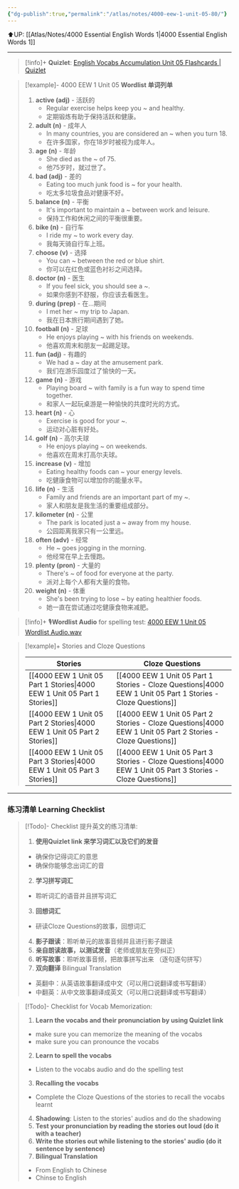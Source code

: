 ```yaml
---
{"dg-publish":true,"permalink":"/atlas/notes/4000-eew-1-unit-05-80/"}
---
```


⬆️UP: [[Atlas/Notes/4000 Essential English Words 1\|4000 Essential English Words 1]]

---
> [!info]+ **Quizlet**: [English Vocabs Accumulation Unit 05 Flashcards | Quizlet](https://quizlet.com/my/915542191/english-vocabs-accumulation-set-05-flash-cards/?i=1vbzw5&x=1jqt)


> [!example]- 4000 EEW 1 Unit 05 **Wordlist 单词列单**
> 1. **active (adj)** - 活跃的
>     - Regular exercise helps keep you ~ and healthy.
>     - 定期锻炼有助于保持活跃和健康。
> 2. **adult (n)** - 成年人
>     - In many countries, you are considered an ~ when you turn 18.
>     - 在许多国家，你在18岁时被视为成年人。
> 3. **age (n)** - 年龄
>     - She died as the ~ of 75.
>     - 他75岁时，就过世了。
> 4. **bad (adj)** - 差的
>     - Eating too much junk food is ~ for your health.
>     - 吃太多垃圾食品对健康不好。
> 5. **balance (n)** - 平衡
>     - It's important to maintain a ~ between work and leisure.
>     - 保持工作和休闲之间的平衡很重要。
> 6. **bike (n)** - 自行车
>     - I ride my ~ to work every day.
>     - 我每天骑自行车上班。
> 7. **choose (v)** - 选择
>     - You can ~ between the red or blue shirt.
>     - 你可以在红色或蓝色衬衫之间选择。
> 8. **doctor (n)** - 医生
>     - If you feel sick, you should see a ~.
>     - 如果你感到不舒服，你应该去看医生。
> 9. **during (prep)** - 在...期间
>     - I met her ~ my trip to Japan.
>     - 我在日本旅行期间遇到了她。
> 10. **football (n)** - 足球
>     - He enjoys playing ~ with his friends on weekends.
>     - 他喜欢周末和朋友一起踢足球。
> 11. **fun (adj)** - 有趣的
>     - We had a ~ day at the amusement park.
>     - 我们在游乐园度过了愉快的一天。
> 12. **game (n)** - 游戏
>     - Playing board ~ with family is a fun way to spend time together.
>     - 和家人一起玩桌游是一种愉快的共度时光的方式。
> 13. **heart (n)** - 心
>     - Exercise is good for your ~.
>     - 运动对心脏有好处。
> 14. **golf (n)** - 高尔夫球
>     - He enjoys playing ~ on weekends.
>     - 他喜欢在周末打高尔夫球。
> 15. **increase (v)** - 增加
>     - Eating healthy foods can ~ your energy levels.
>     - 吃健康食物可以增加你的能量水平。
> 16. **life (n)** - 生活
>     - Family and friends are an important part of my ~.
>     - 家人和朋友是我生活的重要组成部分。
> 17. **kilometer (n)** - 公里
>     - The park is located just a ~ away from my house.
>     - 公园距离我家只有一公里远。
> 18. **often (adv)** - 经常
>     - He ~ goes jogging in the morning.
>     - 他经常在早上去慢跑。
> 19. **plenty (pron)** - 大量的
>     - There's ~ of food for everyone at the party.
>     - 派对上每个人都有大量的食物。
> 20. **weight (n)** - 体重
>     - She's been trying to lose ~ by eating healthier foods.
>     - 她一直在尝试通过吃健康食物来减肥。

> [!info]+ 🎙️**Wordlist Audio** for spelling test: [4000 EEW 1 Unit 05 Wordlist Audio.wav]()

> [!example]+ Stories and Cloze Questions
>
> | Stories                               | Cloze Questions                                         |
> | ------------------------------------- | ------------------------------------------------------- |
> | [[4000 EEW 1 Unit 05 Part 1 Stories\|4000 EEW 1 Unit 05 Part 1 Stories]] | [[4000 EEW 1 Unit 05 Part 1 Stories - Cloze Questions\|4000 EEW 1 Unit 05 Part 1 Stories - Cloze Questions]] |
> | [[4000 EEW 1 Unit 05 Part 2 Stories\|4000 EEW 1 Unit 05 Part 2 Stories]] | [[4000 EEW 1 Unit 05 Part 2 Stories - Cloze Questions\|4000 EEW 1 Unit 05 Part 2 Stories - Cloze Questions]] |
> | [[4000 EEW 1 Unit 05 Part 3 Stories\|4000 EEW 1 Unit 05 Part 3 Stories]] | [[4000 EEW 1 Unit 05 Part 3 Stories - Cloze Questions\|4000 EEW 1 Unit 05 Part 3 Stories - Cloze Questions]] |

---

### 练习清单 Learning Checklist

> [!Todo]- Checklist 提升英文的练习清单:
> 1. **使用Quizlet link 来学习词汇以及它们的发音** 
>	- 确保你记得词汇的意思 
>	- 确保你能够念出词汇的音 
> 2. **学习拼写词汇** 
>	- 聆听词汇的语音并且拼写词汇 
> 3. **回想词汇**
>	- 研读Cloze Questions的故事，回想词汇 
> 4. **影子跟读**：聆听单元的故事音频并且进行影子跟读 
> 5. **亲自朗读故事，以测试发音**（老师或朋友在旁纠正）
> 6. **听写故事**：聆听故事音频，把故事拼写出来 （逐句逐句拼写）
> 7. **双向翻译** Bilingual Translation 
>	- 英翻中：从英语故事翻译成中文（可以用口说翻译或书写翻译）
>	- 中翻英：从中文故事翻译成英文（可以用口说翻译或书写翻译）

> [!Todo]- Checklist for Vocab Memorization:
> 
> 1. **Learn the vocabs and their pronunciation by using Quizlet link**
>	- make sure you can memorize the meaning of the vocabs
>	- make sure you can pronounce the vocabs
> 2. **Learn to spell the vocabs**
>	- Listen to the vocabs audio and do the spelling test
> 3. **Recalling the vocabs**
>	- Complete the Cloze Questions of the stories to recall the vocabs learnt
> 4. **Shadowing**: Listen to the stories' audios and do the shadowing
> 5. **Test your pronunciation by reading the stories out loud (do it with a teacher)**
> 6. **Write the stories out while listening to the stories' audio (do it sentence by sentence)**
> 7. **Bilingual Translation** 
> 	- From English to Chinese
> 	- Chinse to English
